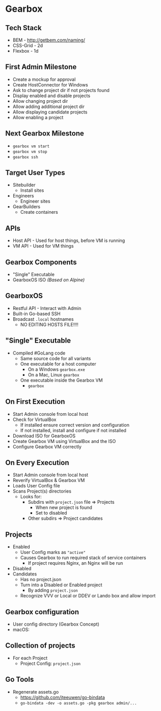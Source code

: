 # Gearbox


## Tech Stack
- BEM      - http://getbem.com/naming/
- CSS-Grid - 2d 
- Flexbox  - 1d 

## First Admin Milestone
- Create a mockup for approval
- Create HostConnector for Windows
- Ask to change project dir if not projects found
- Display enabled and disable projects
- Allow changing project dir
- Allow adding additional project dir
- Allow displaying candidate projects
- Allow enabling a project


## Next Gearbox Milestone
- `gearbox vm start`
- `gearbox vm stop`
- `gearbox ssh`


## Target User Types
- Sitebuilder
	- Install sites
- Engineers
	- Engineer sites
- GearBuilders 
	- Create containers


## APIs
- Host API - Used for host things, before VM is running
- VM API - Used for VM things

## Gearbox Components
- "Single" Executable
- GearboxOS ISO _(Based on Alpine)_		

## GearboxOS
- Restful API - Interact with Admin
- Built-in Go-based SSH
- Broadcast `.local` hostnames
	- NO EDITING HOSTS FILE!!!!


## "Single" Executable
- Compiled #GoLang code
	- Same source code for all variants
	- One executable for a host computer 
	    - On a Windows `gearbox.exe`
	    - On a Mac, Linux `gearbox`
	- One executable inside the Gearbox VM
	    - `gearbox`


## On First Execution
- Start Admin console from local host
- Check for VirtualBox
	- If installed ensure correct version and configuration
	- If not installed, install and configure if not installed
- Download ISO for GearboxOS
- Create Gearbox VM using VirtualBox and the ISO 
- Configure Gearbox VM correctly
	
## On Every Execution
- Start Admin console from local host
- Reverify VirtualBox & Gearbox VM
- Loads User Config file 
- Scans	Project(s) directories
	- Looks for:
		- Subdirs with `project.json` file => Projects
			- When new project is found
			- Set to disabled
		- Other subdirs => Project candidates

## Projects
- Enabled
	- User Config marks as `"active"`
	- Causes Gearbox to run required stack of service containers
		- If project requires Nginx, an Nginx will be run
- Disabled
- Candidates
	- Has no project.json
	- Turn into a Disabled or Enabled project 
		- By adding `project.json`
	- Recognize VVV or Local or DDEV or Lando box and allow import

## Gearbox configuration
- User config directory (Gearbox Concept)		
- macOS: 

## Collection of projects
- For each Project 
	- Project Config: `project.json`
	
## Go Tools
- Regenerate assets.go 
	- https://github.com/jteeuwen/go-bindata
	- `go-bindata -dev -o assets.go -pkg gearbox admin/...`